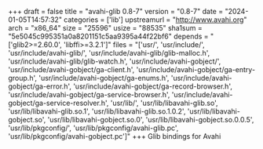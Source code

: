 +++
draft = false
title = "avahi-glib 0.8-7"
version = "0.8-7"
date = "2024-01-05T14:57:32"
categories = ['lib']
upstreamurl = "http://www.avahi.org"
arch = "x86_64"
size = "25596"
usize = "88535"
sha1sum = "5e5045c995351a0a8201151c5aa9395a44f22bf6"
depends = "['glib2>=2.60.0', 'libffi>=3.2.1']"
files = "['usr/', 'usr/include/', 'usr/include/avahi-glib/', 'usr/include/avahi-glib/glib-malloc.h', 'usr/include/avahi-glib/glib-watch.h', 'usr/include/avahi-gobject/', 'usr/include/avahi-gobject/ga-client.h', 'usr/include/avahi-gobject/ga-entry-group.h', 'usr/include/avahi-gobject/ga-enums.h', 'usr/include/avahi-gobject/ga-error.h', 'usr/include/avahi-gobject/ga-record-browser.h', 'usr/include/avahi-gobject/ga-service-browser.h', 'usr/include/avahi-gobject/ga-service-resolver.h', 'usr/lib/', 'usr/lib/libavahi-glib.so', 'usr/lib/libavahi-glib.so.1', 'usr/lib/libavahi-glib.so.1.0.2', 'usr/lib/libavahi-gobject.so', 'usr/lib/libavahi-gobject.so.0', 'usr/lib/libavahi-gobject.so.0.0.5', 'usr/lib/pkgconfig/', 'usr/lib/pkgconfig/avahi-glib.pc', 'usr/lib/pkgconfig/avahi-gobject.pc']"
+++
Glib bindings for Avahi